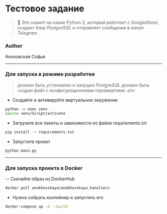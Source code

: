 # Тестовое задание
> :book: Это скрипт на языке Python 3, *который работает с GoogleSheet, создает базу PostgreSQL и отправляет сообщения в канал Telegram.*

### Author
Аноховская Софья
____
### Для запуска в режиме разработки
>*должен быть установлен и запyщен PostgreSQL*
>*должен быть создан файл с конфигурационнами парамертами .env*
- Создайте и активируйте виртуальное окружение
```bash
python -m venv venv
source venv/Script/activate
```
 - Загрузите все пакеты и зависимости из файла requirements.txt
```bash
pip install -r requirements.txt
```
- Запустите проект
```bash
python main.py
```
____
### Для запуска проекта в Docker
-- Скачайте образ из DockerHub
```bash
docker pull anokhovskaya/anokhovskaya_kanalserv
``` 
- Нужно собрать контейнер и запустить его
```bash
docker-compose up -d --build
```